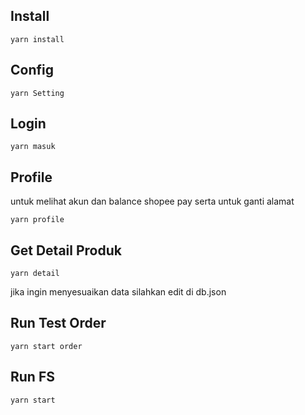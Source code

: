 ## Install
```shell
yarn install
```

## Config

```shell
yarn Setting 
```

## Login

```shell
yarn masuk 
```

## Profile
untuk melihat akun dan balance shopee pay serta untuk ganti alamat 
```shell
yarn profile 
```


## Get Detail Produk
````shell
yarn detail
````
jika ingin menyesuaikan data silahkan edit di db.json


## Run Test Order
```shell
yarn start order
```

## Run FS
```shell
yarn start
```

